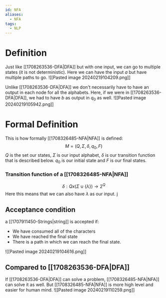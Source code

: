 ```yaml
---
id: NFA
aliases:
  - NFA
tags:
  - NLP
---
```

# Definition
Just like [[1708263536-DFA|DFA]] but with one input, we can go to multiple states (it is not deterministic). Here we can have the input $a$ but have multiple paths to go.
![[Pasted image 20240219104209.png]]

Unlike [[1708263536-DFA|DFA]] we don't necessarily have to have an output in each node for all the alphabets. Here, if we were in [[1708263536-DFA|DFA]], we had to have $b$ as output in $q_0$ as well.
![[Pasted image 20240219105942.png]]

# Formal Definition
This is how formally [[1708326485-NFA|NFA]] is defined:
$$M = (Q, \Sigma, \delta, q_0, F)$$
$Q$ is the set our states, $\Sigma$ is our input alphabet, $\delta$ is our transition function that is described below. $q_0$ is our initial state and $F$ is our final states.

### Transition function of a [[1708326485-NFA|NFA]]
$$\delta : Q x (\Sigma \cup \{\lambda\}) \rightarrow 2^Q$$
Here this means that we can also have $\lambda$ as our input. j
## Acceptance condition
a [[1707911450-Strings|string]] is accepted if:
- We have consumed all of the characters
- We have reached the final state
- There is a path in which we can reach the final state.

![[Pasted image 20240219104616.png]]

## Compared to [[1708263536-DFA|DFA]]
If [[1708263536-DFA|DFA]] can solve a problem, [[1708326485-NFA|NFA]] can solve it as well. But [[1708326485-NFA|NFA]] is more high level and easier for human mind.
![[Pasted image 20240219110259.png]]

